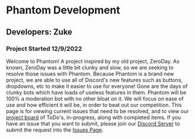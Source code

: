 # Phantom Development
## Developers: Zuke
### Project Started 12/9/2022

Welcome to Phantom! A project inspired by my old project, ZeroDay. As known, ZeroDay was a little bit
clunky and slow, so we are seeking to resolve those issues with Phantom. Because Phantom is a brand new
project, we are able to use all of Discord's new features such as buttons, dropdowns, etc to make it
easier to use for everyone! Gone are the days of clunky bots which have loads of useless features
in them. Phantom will be 100% a moderation bot with no other bloat on it. We will focus on ease of use
and how efficient it will be, in order to beat out our competition. This page is for viewing current
issues that need to be resolved, and to view our [project board](/../..projects) of ToDo's, in-progress, along with completed
items. If you have an issue that you want to submit, please join our [Discord Server](https://discord.gg/G3473q2NsE)
to submit the request into the [Issues Page](/../../issues).
